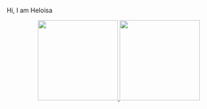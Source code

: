 Hi, I am Heloisa
<div align="center">
  <a href="https://github.com/Hluch">
  <img height="180em" src="https://github-readme-stats.vercel.app/api?username=Hlucht&show_icons=true&theme=dark&include_all_commits=true&count_private=true"/>
  <img height="180em" src="https://github-readme-stats.vercel.app/api/top-langs/?username=Hlucht&layout=compact&langs_count=7&theme=dark"/>
</div>



<!--
### Hi there 👋


**Hlucht/Hlucht** is a ✨ _special_ ✨ repository because its `README.md` (this file) appears on your GitHub profile.

Here are some ideas to get you started:

- 🔭 I’m currently working on ...
- 🌱 I’m currently learning ...
- 👯 I’m looking to collaborate on ...
- 🤔 I’m looking for help with ...
- 💬 Ask me about ...
- 📫 How to reach me: ...
- 😄 Pronouns: ...
- ⚡ Fun fact: ...
-->
